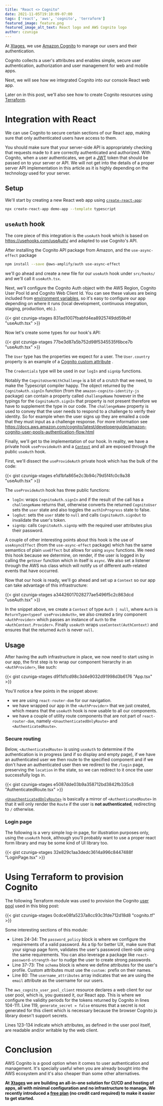 ```yaml
---
title: "React <> Cognito"
date: 2021-11-05T19:10:09-07:00
tags: ['react', 'aws', 'cognito', 'terraform']
featured_image: feature.png
featured_image_alt_text: React logo and AWS Cognito logo
author: czuniga
---
```



At [Xtages](https://www.xtages.com), we use [Amazon Cognito](https://aws.amazon.com/cognito/) to manage our users and
their authentication.

Cognito collects a user's attributes and enables simple, secure user authentication, authorization and user management
for web and mobile apps.

Next, we will see how we integrated Cognito into our console React web app.

<div class="alert alert-outline-warning" role="alert">
  Later on in this post, we'll also see how to create Cognito resources using
  <a href="https://www.terraform.io/" rel="noopener noreferrer">Terraform</a>.
</div>

# Integration with React

We can use Cognito to secure certain sections of our React app, making sure that only authenticated users have access to
them.

<div class="alert alert-outline-danger" role="alert">
  You should make sure that your server-side API is appropriately checking
  that requests made to it are correctly authenticated and authorized.
  With Cognito, when a user authenticates, we get a <a href="https://jwt.io/" rel="noopener noreferrer">JWT</a>
  token that should be passed on to your server or API. We will not get into
  the details of a proper server API implementation in this article as it is highly depending
  on the technology used for your server.
</div>

## Setup

We'll start by creating a new React web app using [`create-react-app`](https://create-react-app.dev):

```bash
npx create-react-app demo-app --template typescript
```

## `useAuth` hook

The core piece of this integration is the `useAuth` hook which is based on https://usehooks.com/useAuth/
and adapted to use Cognito's API.

After installing the Cognito API package from Amazon, and the `use-async-effect` package

```bash
npm install --save @aws-amplify/auth use-async-effect
```

we'll go ahead and create a new file for our `useAuth` hook under `src/hooks/` and we'll call it `useAuth.tsx`.

Next, we'll configure the Cognito Auth object with the AWS Region, Cognito User Pool Id and Cognito Web Client Id. You
can see these values are being included
from [environment variables](https://create-react-app.dev/docs/adding-custom-environment-variables), so it's easy to
configure our app depending on where it runs (local development, continuous integration, staging, production, etc.).

{{< gist czuniga-xtages 831ad1007fbabfd4ea8925749dd59b4f "useAuth.tsx" >}}

Now let's create some types for our hook's API:

{{< gist czuniga-xtages 77be3d87a5b752d98f5345535f6bce7b "useAuth.tsx" >}}

The `User` type has the properties we expect for a user. The `User.country` property is an example of a
[Cognito custom attribute](https://docs.aws.amazon.com/cognito/latest/developerguide/user-pool-settings-attributes.html#user-pool-settings-custom-attributes)
.

The `Credentials` type will be used in our `logIn` and `signUp` functions.

Notably the `CognitoUserWithChallenge` is a bit of a crutch that we need, to make the Typescript compiler happy. The
object returned by the `CognitoAuth.signIn` function (from the `amazon-cognito-identity-js` package)
can contain a property called `challengeName` however in the typings for the `CognitoAuth.signIn` that property is not
present therefore we have to supplement the type in our code. The `challengeName` property is used to convey that the
user needs to respond to a challenge to verify their identity. So for example when the user signs up they are emailed a
code that they must input as a challenge response. For more information
see https://docs.aws.amazon.com/cognito/latest/developerguide/amazon-cognito-user-pools-authentication-flow.html

Finally, we'll get to the implementation of our hook. In reality, we have a private hook `useProvideAuth` and
a [`Context`](https://reactjs.org/docs/context.html) and all are exposed through the public `useAuth` hook.

First, we'll dissect the `useProvideAuth` private hook which has the bulk of the code:

{{< gist czuniga-xtages e1d1bfa865e2c3b94c79d5f4fc0c9a38 "useAuth.tsx" >}}

The `useProvideAuth` hook has three public functions:

* `logIn`: wraps `CognitoAuth.signIn` and if the result of the call has a `challengeName` returns that, otherwise
  converts the returned `CognitoUser` sets the `user` state and also toggles the `authInProgress` state to false.
* `logOut`: sets the `user` state to `null` and calls `CognitoAuth.signOut` to invalidate the user's token.
* `signUp`: calls `CognitoAuth.signUp` with the required user attributes plus their password.

A couple of other interesting points about this hook is the use of `useAsyncEffect` (from the `use-async-effect`
package) which has the same semantics of plain `useEffect` but allows for using `async` functions. We need this hook
because we determine, on render, if the user is logged in by calling the `getUser` function which in itself is
`async`. We also set a listener through the AWS `Hub` class which will notify us of different auth-related events that
have occurred.

Now that our hook is ready, we'll go ahead and set up a `Context` so our app can take advantage of this infrastructure:

{{< gist czuniga-xtages a34426017028277ae5496f5c2c863dcd "useAuth.tsx" >}}

In the snippet above, we create a `Context` of type `Auth | null`, where `Auth` is `ReturnType<typeof useProvideAuth>`,
we also created a tiny component `<AuthProvider>` which passes an instance of `Auth` to the `<AuthContext.Provider>`.
Finally `useAuth` wraps `useContext(AuthContext)` and ensures that the returned `Auth` is never `null`.

## Usage

After having the auth infrastructure in place, we now need to start using in our app, the first step is to wrap our
component hierarchy in an `<AuthProvider>`, like such:

{{< gist czuniga-xtages d911d1cd98c3d4e9032d91998d3b6176 "App.tsx" >}}

You'll notice a few points in the snippet above:

* we are using `react-router-dom` for our navigation.
* we have wrapped our app in the `<AuthProvider>` that we just created, which means that the `useAuth` hook is now
  usable to all our components.
* we have a couple of utility route components that are not part of `react-router-dom`,
  namely `<UnauthenticatedOnlyRoute>` and `<AuthenticatedRoute>`.

### Secure routing

Below, `<AuthenticatedRoute>` is using `useAuth` to determine if the authentication is in progress (and if so display
and empty page), if we have an authenticated user we then route to the specified component and if we don't have an
authenticated user then we redirect to the `/login` page, preserving the `location` in the state, so we can redirect to
it once the user successfully logs in.

{{< gist czuniga-xtages e5087dde03b9a358712bd3842fb335c8 "AuthenticatedRoute.tsx" >}}

[`<UnauthenticatedOnlyRoute>`](https://github.com/Xtages/demo-react-cognito/blob/main/demo-app/src/components/authn/UnauthenticatedOnlyRoute.tsx)
is basically a mirror of `<AuthenticatedRoute>` in that it will only render the `Route` if the user is **not
authenticated**, redirecting to `/` otherwise.

### Login page

The following is a very simple log-in page, for illustration purposes only, using the `useAuth` hook, although you'll
probably want to use a proper react form library and may be some kind of UI library too.

{{< gist czuniga-xtages 32e829c1aa3dedc3614a996c8447488f "LoginPage.tsx" >}}

# Using Terraform to provision Cognito

The following Terraform module was used to provision the
Cognito [user pool](https://docs.aws.amazon.com/cognito/latest/developerguide/cognito-user-identity-pools.html)
used in this blog post:

{{< gist czuniga-xtages 0cdce08fa5237a8cc93c3fde712d18d8 "cognito.tf" >}}

Some interesting sections of this module:

* Lines 24-34: The `password_policy` block is where we configure the requirements of a valid password. As a tip for
  better UX, make sure that your signup page form, validates the user's password client-side using the same
  requirements. You can also leverage a package like `react-password-strength-bar` to nudge the user to create strong
  passwords.
* Line 37-73: The `schema` block is where we define attributes for the user's profile. Custom attributes must use
  the `custom:` prefix on their names.
* Line 80: The `username_attributes` array indicates that we are using the `email` attribute as the username for our
  users.

The `aws_cognito_user_pool_client` resource declares a web client for our user pool, which is, you guessed it, our React
app. This is where we configure the validity periods for the tokens returned by Cognito in lines 104-111. Line
119, `generate_secret = false` ensures that a secret is not generated for this client which is necessary because the
browser Cognito js library doesn't support secrets.

Lines 123-134 indicate which attributes, as defined in the user pool itself, are readable and/or writable by the web
client.

# Conclusion

AWS Cognito is a good option when it comes to user authentication and management. It's specially useful when you are
already bought into the AWS ecosystem and it's also cheaper than some other alternatives.

**At [Xtages](https://www.xtages.com) we are building an all-in-one solution for CI/CD and hosting of apps, all with
minimal configuration and no infrastructure to manage. We recently introduced
a [free plan](https://www.xtages.com/pricing)
(no credit card required) to make it easier to get started.**
